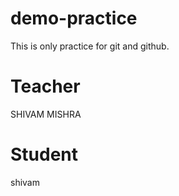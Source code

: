 # demo-practice
This is only  practice for git and github.

# Teacher
SHIVAM  MISHRA
# Student
shivam